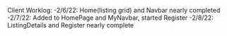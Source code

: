 Client Worklog:
-2/6/22: Home(listing grid) and Navbar nearly completed
-2/7/22: Added to HomePage and MyNavbar, started Register
-2/8/22: ListingDetails and Register nearly complete